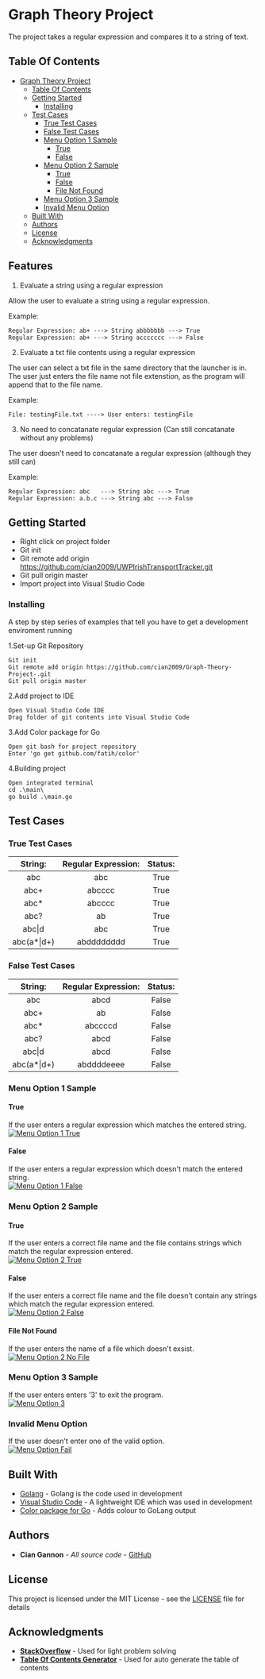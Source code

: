 # Graph Theory Project

The project takes a regular expression and compares it to a string of text.

## Table Of Contents

- [Graph Theory Project](#graph-theory-project)
  * [Table Of Contents](#table-of-contents)
  * [Getting Started](#getting-started)
    + [Installing](#installing)
  * [Test Cases](#test-cases)
    + [True Test Cases](#true-test-cases)
    + [False Test Cases](#false-test-cases)
    + [Menu Option 1 Sample](#menu-option-1-sample)
      - [True](#true)
      - [False](#false)
    + [Menu Option 2 Sample](#menu-option-2-sample)
      - [True](#true-1)
      - [False](#false-1)
      - [File Not Found](#file-not-found)
    + [Menu Option 3 Sample](#menu-option-3-sample)
    + [Invalid Menu Option](#invalid-menu-option)
  * [Built With](#built-with)
  * [Authors](#authors)
  * [License](#license)
  * [Acknowledgments](#acknowledgments)
  
## Features
1. Evaluate a string using a regular expression

Allow the user to evaluate a string using a regular expression.

Example:
```
Regular Expression: ab+ ---> String abbbbbbb ---> True
Regular Expression: ab+ ---> String accccccc ---> False
```

2. Evaluate a txt file contents using a regular expression

The user can select a txt file in the same directory that the launcher is in.
The user just enters the file name not file extenstion, as the program will append that to the file name.

Example: 
```
File: testingFile.txt ----> User enters: testingFile
```

3. No need to concatanate regular expression (Can still concatanate without any problems)

The user doesn't need to concatanate a regular expression (although they still can)

Example: 
```
Regular Expression: abc   ---> String abc ---> True
Regular Expression: a.b.c ---> String abc ---> False
```


## Getting Started

- Right click on project folder
- Git init
- Git remote add origin https://github.com/cian2009/UWPIrishTransportTracker.git
- Git pull origin master
- Import project into Visual Studio Code

### Installing

A step by step series of examples that tell you have to get a development enviroment running

1.Set-up Git Repository

```
Git init
Git remote add origin https://github.com/cian2009/Graph-Theory-Project-.git
Git pull origin master
```

2.Add project to IDE

```
Open Visual Studio Code IDE
Drag folder of git contents into Visual Studio Code
```

3.Add Color package for Go

```
Open git bash for project repository
Enter 'go get github.com/fatih/color'
```

4.Building project

```
Open integrated terminal
cd .\main\
go build .\main.go
```

## Test Cases

### True Test Cases

String:                    |  Regular Expression:      | Status:
:-------------------------:|:-------------------------:|:-------------------------:
abc                        |abc                        |True
abc+                       |abcccc                     |True
abc*                       |abcccc                     |True
abc?                       |ab                         |True
abc&#124;d                 |abc                        |True
abc(a*&#124;d+)            |abdddddddd                 |True
 
### False Test Cases
 
String:                    |  Regular Expression:      | Status:
:-------------------------:|:-------------------------:|:-------------------------:
abc                        |abcd                       |False
abc+                       |ab                         |False
abc*                       |abccccd                    |False
abc?                       |abcd                       |False
abc&#124;d                 |abcd                       |False
abc(a*&#124;d+)            |abddddeeee                 |False

### Menu Option 1 Sample

#### True 
If the user enters a regular expression which matches the entered string. </br>
<a href="https://imgur.com/M1l0RBF"><img src="https://imgur.com/M1l0RBF.png" title="Menu Option 1 True"/></a>

#### False
If the user enters a regular expression which doesn't match the entered string. </br>
<a href="https://imgur.com/GhiE2BG"><img src="https://imgur.com/GhiE2BG.png" title="Menu Option 1 False"/></a>

### Menu Option 2 Sample

#### True 
If the user enters a correct file name and the file contains strings which match the regular expression entered. </br>
<a href="https://imgur.com/pRJ1YgV"><img src="https://imgur.com/pRJ1YgV.png" title="Menu Option 2 True"/></a>

#### False
If the user enters a correct file name and the file doesn't contain any strings which match the regular expression entered. </br>
<a href="https://imgur.com/9K5DtcW"><img src="https://imgur.com/9K5DtcW.png" title="Menu Option 2 False"/></a>

#### File Not Found 
If the user enters the name of a file which doesn't exsist. </br>
<a href="https://imgur.com/rXYuoFD"><img src="https://imgur.com/rXYuoFD.png" title="Menu Option 2 No File"/></a>

### Menu Option 3 Sample

If the user enters enters '3' to exit the program. </br>
<a href="https://imgur.com/HNmqD5v"><img src="https://imgur.com/HNmqD5v.png" title="Menu Option 3"/></a>

### Invalid Menu Option

If the user doesn't enter one of the valid option. </br>
<a href="https://imgur.com/o9z8zlW"><img src="https://imgur.com/o9z8zlW.png" title="Menu Option Fail"/></a>

## Built With

* [Golang](https://golang.org/) - Golang is the code used in development
* [Visual Studio Code](https://code.visualstudio.com/) - A lightweight IDE which was used in development
* [Color package for Go](https://github.com/fatih/color) - Adds colour to GoLang output

## Authors

* **Cian Gannon** - *All source code* - [GitHub](https://github.com/cian2009)

## License

This project is licensed under the MIT License - see the [LICENSE](LICENSE) file for details

## Acknowledgments

* **[StackOverflow](https://stackoverflow.com/)** - Used for light problem solving
* **[Table Of Contents Generator](https://ecotrust-canada.github.io/markdown-toc/)** - Used for auto generate the table of contents

